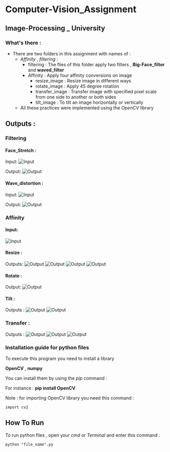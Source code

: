 # Computer-Vision_Assignment

## Image-Processing _ University

### What's there : 

- There are two folders in this assignment with names of :
  - *Affinity* , *filtering* :
    - filtering : The flies of this folder apply two filters , **Big-Face_filter** and **waved_filter**
    - Affinity : Apply four affinity conversions on image
      - resize_image : Resize image in different ways
      - rotate_image : Apply 45 degree rotation
      - transfer_image : Transfer image with specified pixel scale from one side to another or both sides
      - tilt_image : To tilt an image horizontally or vertically 
  - All these practices were implemented using the *OpenCV* library

## Outputs :

### **Filtering**

#### Face_Stretch :

Input:
 ![Input](filtering/face_stretch/input/man.jpg)

Output:
 ![Output](filtering/face_stretch/output/stretched-man.jpg)

#### Wave_distortion :

Input:
 ![Input](filtering/wave_distortion/input/Lena.jpg)

Output:
 ![Output](filtering/wave_distortion/output/waved-Lena.jpg)



### **Affinity**

#### Input:
 ![Input](Affinity/resize_image/input/home.jpg)


#### Resize : 

Outputs:
 ![Output](Affinity/resize_image/outputs/resized-image1.jpg)
 ![Output](Affinity/resize_image/outputs/resized-image2.jpg)
 ![Output](Affinity/resize_image/outputs/resized-image3.jpg)
 ![Output](Affinity/resize_image/outputs/resized-image4.jpg)
 
#### Rotate : 

Output:
 ![Output](Affinity/rotate_image/output/rotated_45.jpg)
 
#### Tilt :

Outputs :
 ![Output](Affinity/tilt_image/outputs/horizontal_tilted.jpg)
 ![Output](Affinity/tilt_image/outputs/vertical_tilted.jpg)
 
### Transfer :

Outputs :
 ![Output](Affinity/transfer_image/outputs/transfered-image1.jpg)
 ![Output](Affinity/transfer_image/outputs/transfered-image2.jpg)
 ![Output](Affinity/transfer_image/outputs/transfered-image3.jpg)
 

### Installation guide for python files
To execute this program you need to install a library

**OpenCV**  , **numpy** 

You can install them by using the *pip* command :

For instance :
**pip install OpenCV**

Note : for importing OpenCV library you need this command :
```
import cv2
```

## How To Run

To run python files , open your *cmd* or *Terminal* and enter this command :
```
python "file_name".py
```
